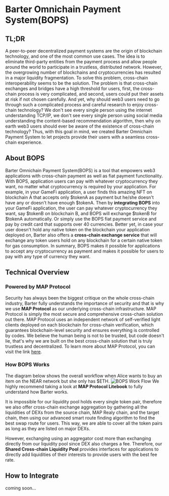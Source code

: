 # Barter Omnichain Payment System(BOPS)

## TL;DR
A peer-to-peer decentralized payment systems are the origin of blockchain technology, and one of the most common use cases. The idea is to eliminate third-party entities from the payment process and allow people around the world to participate in a trustless, distributed network. However, the overgrowing number of blockchains and cryptocurrencies has resulted in a major liquidity fragmentation. To solve this problem, cross-chain interoperability seems to be the solution. The problem is that cross-chain exchanges and bridges have a high threshold for users, first, the cross-chain process is very complicated, and second, users could put their assets at risk if not chosen carefully. And yet, why should web3 users need to go through such a complicated process and careful research to enjoy cross-chain technology? We don't see every single person using the internet understanding TCP/IP, we don't see every single person using social media understanding the content-based recommendation algorithm, then why on earth web3 users should ever be aware of the existence of cross-chain technology? Thus, with this goal in mind, we created Barter Omnichain Payment System to let projects provide their users with a seamless cross-chain experience.

## About BOPS
Barter Omnichain Payment System(BOPS) is a tool that empowers web3 applications with cross-chain payment as well as fiat payment functionality. With BOPS, application users can pay with whatever cryptocurrency they want, no matter what cryptocurrency is required by your application. For example, in your GameFi application, a user finds this amazing NFT on blockchain A that accepts only \$tokenA as payment but he/she doesn't have any or doesn't have enough \$tokenA. Then by __integrating BOPS__ into your GameFi application, the user can pay whatever cryptocurrency they want, say \$tokenB on blockchain B, and BOPS will exchange \$tokenB for \$tokenA automatically. Or simply use the BOPS fiat payment service and pay by credit card that supports over 40 currencies. Better yet, in case your user doesn't hold any native token on the blockchain your application deployed on, Barter also offers a __cross-chain exchange service__ that will exchange any token users hold on any blockchain for a certain native token for gas consumption. In summary, BOPS makes it possible for applications to accept any cryptocurrency as payment and makes it possible for users to pay with any type of currency they want.

## Technical Overview
### Powered by MAP Protocol
Security has always been the biggest critique on the whole cross-chain industry, Barter fully understands the importance of security and that is why we use __MAP Protocol__ as our underlying cross-chain infrastructure. MAP Protocol is simply the most secure and comprehensive cross-chain solution out there. MAP Protocol uses an independent network of self-verified light clients deployed on each blockchain for cross-chain verification, which guarantees blockchain-level security and ensures everything is controlled by codes. We believe the human being is not to be trusted, but code doesn't lie, that's why we are built on the best cross-chain solution that is truly trustless and decentralized. To learn more about MAP Protocol, you can visit the link [here](https://files.maplabs.io/pdf/mapprotocol_whitepaper_en.pdf).

### How BOPS Works
The diagram below shows the overall workflow when Alice wants to buy an item on the NEAR network but she only has $ETH.
![BOPS Work Flow](/img/logo.png "BOPS Work Flow")
We highly recommend taking a look at __MAP Protocol Litebook__ to fully understand how Barter works.

It is impossible for our liquidity pool holds every single token pair, therefore we also offer cross-chain exchange aggregation by gathering all the liquidities of DEXs from the source chain, MAP Realy chain, and the target chain, then using our advanced smart route finding algorithm to find the best swap route for users. This way, we are able to cover all the token pairs as long as they are listed on major DEXs.

However, exchanging using an aggregator cost more than exchanging directly from our liquidity pool since DEX also charges a fee. Therefore, our __Shared Cross-chain Liquidity Pool__ provides interfaces for applications to directly add liquidities of their interests to provide users with the best fee rate.

## How to Integrate
coming soon...
